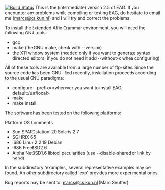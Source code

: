 [![Build Status](https://travis-ci.org/tjordanchat/eag.svg?branch=master)](https://travis-ci.org/tjordanchat/eag)
This is the (intermediate) version 2.5 of EAG. If you encounter any problems
while compiling or testing EAG, do hesitate to email me (marcs@cs.kun.nl)
and I will try and correct the problems.

To install the Extended Affix Grammar environment, you will need the following
GNU tools:

  - gcc
  - make (the GNU make, check with --version)
  - the X11 window system
    (needed only if you want to generate syntax directed editors;
     if you do not need it add --without-x when configuring)

All of these tools are available from a large number of ftp-sites.
Since the source code has been GNU-ified recently, installation
proceeds acoording to the usual GNU paradigma:

  - configure --prefix=<wherever you want to install EAG; default:/usr/local>
  - make
  - make install

The software has been tested on the following platforms:

  Platform                OS                Comments
  - Sun SPARCstation-20        Solaris 2.7
  - SGI                        IRIX 6.5
  - i686                Linux 2.2.19        Debian
  - i686                FreeBSD2.6
  - Alpha                NetBSD1.6        libtool pecularities
                                        (use --disable-shared or link by hand)

In the subdirectory 'examples', several representative examples may be found.
An other subdirectory called 'exp' provides more experimental ones.

Bug reports may be sent to: marcs@cs.kun.nl (Marc Seutter)
